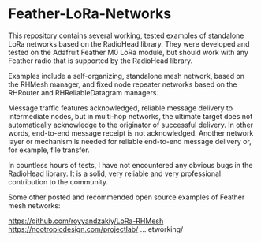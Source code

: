 # Feather-LoRa-Networks

This repository contains several working, tested examples of standalone LoRa networks based on the RadioHead library. They were developed and tested on the Adafruit Feather M0 LoRa module, but should work with any Feather radio that is supported by the RadioHead library.  

Examples include a self-organizing, standalone mesh network, based on the RHMesh manager, and fixed node repeater networks based on the RHRouter and RHReliableDatagram managers.

Message traffic features acknowledged, reliable message delivery to intermediate nodes, but in multi-hop networks, the ultimate target does not automatically acknowledge to the originator of successful delivery. In other words, end-to-end message receipt is not acknowledged. Another network layer or mechanism is needed for reliable end-to-end message delivery or, for example, file transfer.

In countless hours of tests, I have not encountered any obvious bugs in the RadioHead library. It is a solid, very reliable and very professional contribution to the community.

Some other posted and recommended open source examples of Feather mesh networks:

  https://github.com/royyandzakiy/LoRa-RHMesh
  https://nootropicdesign.com/projectlab/ ... etworking/
